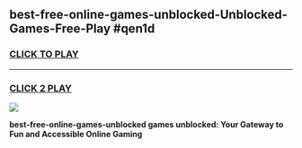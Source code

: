 
## best-free-online-games-unblocked-Unblocked-Games-Free-Play #qen1d
<h3>
<a href="https://us.freeplayer.one?title=best-free-online-games-unblocked&ref=9M">CLICK TO PLAY</a></h3>
<hr>

<h3>
<a href="https://us.freeplayer.one?title=best-free-online-games-unblocked&ref=9M">CLICK 2 PLAY</a>
  
</h3>

<a href="https://us.freeplayer.one?title=best-free-online-games-unblocked&ref=9M"><img src="https://clearcache.store/games.png"></a>


**best-free-online-games-unblocked games unblocked: Your Gateway to Fun and Accessible Online Gaming**
